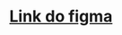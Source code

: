 
# [Link do figma](https://www.figma.com/design/7USd6CQf61l5yIc5HWCRpl/Untitled?node-id=0-1&t=wwlA6SwL1AMHbPlf-1)
